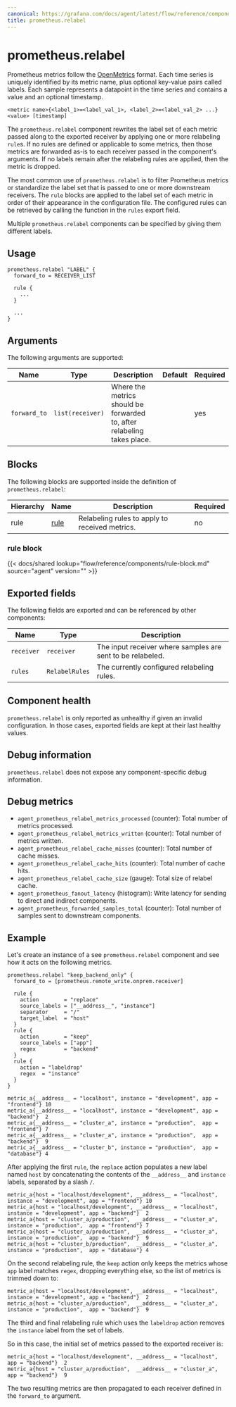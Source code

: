 ```yaml
---
canonical: https://grafana.com/docs/agent/latest/flow/reference/components/prometheus.relabel/
title: prometheus.relabel
---
```


# prometheus.relabel

Prometheus metrics follow the [OpenMetrics](https://openmetrics.io/) format.
Each time series is uniquely identified by its metric name, plus optional
key-value pairs called labels. Each sample represents a datapoint in the
time series and contains a value and an optional timestamp.
```
<metric name>{<label_1>=<label_val_1>, <label_2>=<label_val_2> ...} <value> [timestamp]
```

The `prometheus.relabel` component rewrites the label set of each metric passed
along to the exported receiver by applying one or more relabeling `rule`s. If
no rules are defined or applicable to some metrics, then those metrics are
forwarded as-is to each receiver passed in the component's arguments. If no
labels remain after the relabeling rules are applied, then the metric is
dropped.

The most common use of `prometheus.relabel` is to filter Prometheus metrics or
standardize the label set that is passed to one or more downstream
receivers. The `rule` blocks are applied to the label set of each metric in
order of their appearance in the configuration file. The configured rules can
be retrieved by calling the function in the `rules` export field.

Multiple `prometheus.relabel` components can be specified by giving them
different labels.

## Usage

```river
prometheus.relabel "LABEL" {
  forward_to = RECEIVER_LIST

  rule {
    ...
  }

  ...
}
```

## Arguments

The following arguments are supported:

Name | Type | Description | Default | Required
---- | ---- | ----------- | ------- | --------
`forward_to` | `list(receiver)` | Where the metrics should be forwarded to, after relabeling takes place. | | yes

## Blocks

The following blocks are supported inside the definition of `prometheus.relabel`:

Hierarchy | Name | Description | Required
--------- | ---- | ----------- | --------
rule | [rule][] | Relabeling rules to apply to received metrics. | no

[rule]: #rule-block

### rule block

{{< docs/shared lookup="flow/reference/components/rule-block.md" source="agent" version="<AGENT VERSION>" >}}

## Exported fields

The following fields are exported and can be referenced by other components:

Name | Type | Description
---- | ---- | -----------
`receiver` | `receiver` | The input receiver where samples are sent to be relabeled.
`rules`    | `RelabelRules` | The currently configured relabeling rules.

## Component health

`prometheus.relabel` is only reported as unhealthy if given an invalid
configuration. In those cases, exported fields are kept at their last healthy
values.

## Debug information

`prometheus.relabel` does not expose any component-specific debug information.

## Debug metrics


* `agent_prometheus_relabel_metrics_processed` (counter): Total number of metrics processed.
* `agent_prometheus_relabel_metrics_written` (counter): Total number of metrics written.
* `agent_prometheus_relabel_cache_misses` (counter): Total number of cache misses.
* `agent_prometheus_relabel_cache_hits` (counter): Total number of cache hits.
* `agent_prometheus_relabel_cache_size` (gauge): Total size of relabel cache.
* `agent_prometheus_fanout_latency` (histogram): Write latency for sending to direct and indirect components.
* `agent_prometheus_forwarded_samples_total` (counter): Total number of samples sent to downstream components.

## Example

Let's create an instance of a see `prometheus.relabel` component and see how
it acts on the following metrics.

```river
prometheus.relabel "keep_backend_only" {
  forward_to = [prometheus.remote_write.onprem.receiver]

  rule {
    action        = "replace"
    source_labels = ["__address__", "instance"]
    separator     = "/"
    target_label  = "host"
  }
  rule {
    action        = "keep"
    source_labels = ["app"]
    regex         = "backend"
  }
  rule {
    action = "labeldrop"
    regex  = "instance"
  }
}
```

```
metric_a{__address__ = "localhost", instance = "development", app = "frontend"} 10
metric_a{__address__ = "localhost", instance = "development", app = "backend"}  2
metric_a{__address__ = "cluster_a", instance = "production",  app = "frontend"} 7
metric_a{__address__ = "cluster_a", instance = "production",  app = "backend"}  9
metric_a{__address__ = "cluster_b", instance = "production",  app = "database"} 4
```

After applying the first `rule`, the `replace` action populates a new label
named `host` by concatenating the contents of the `__address__` and `instance`
labels, separated by a slash `/`.

```
metric_a{host = "localhost/development", __address__ = "localhost", instance = "development", app = "frontend"} 10
metric_a{host = "localhost/development", __address__ = "localhost", instance = "development", app = "backend"}  2
metric_a{host = "cluster_a/production",  __address__ = "cluster_a", instance = "production",  app = "frontend"} 7
metric_a{host = "cluster_a/production",  __address__ = "cluster_a", instance = "production",  app = "backend"}  9
metric_a{host = "cluster_b/production",  __address__ = "cluster_a", instance = "production",  app = "database"} 4
```

On the second relabeling rule, the `keep` action only keeps the metrics whose
`app` label matches `regex`, dropping everything else, so the list of metrics
is trimmed down to:

```
metric_a{host = "localhost/development", __address__ = "localhost", instance = "development", app = "backend"}  2
metric_a{host = "cluster_a/production",  __address__ = "cluster_a", instance = "production",  app = "backend"}  9
```

The third and final relabeling rule which uses the `labeldrop` action removes
the `instance` label from the set of labels.

So in this case, the initial set of metrics passed to the exported receiver is:
```
metric_a{host = "localhost/development", __address__ = "localhost", app = "backend"}  2
metric_a{host = "cluster_a/production",  __address__ = "cluster_a", app = "backend"}  9
```

The two resulting metrics are then propagated to each receiver defined in the
`forward_to` argument.
